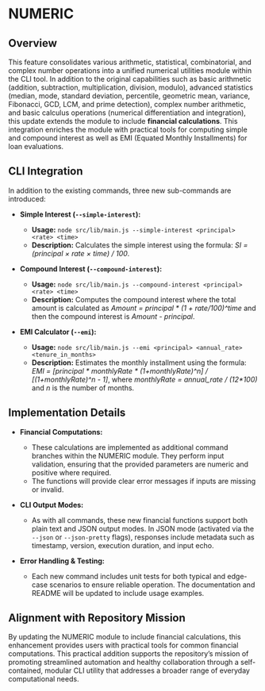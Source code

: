 # NUMERIC

## Overview

This feature consolidates various arithmetic, statistical, combinatorial, and complex number operations into a unified numerical utilities module within the CLI tool. In addition to the original capabilities such as basic arithmetic (addition, subtraction, multiplication, division, modulo), advanced statistics (median, mode, standard deviation, percentile, geometric mean, variance, Fibonacci, GCD, LCM, and prime detection), complex number arithmetic, and basic calculus operations (numerical differentiation and integration), this update extends the module to include **financial calculations**. This integration enriches the module with practical tools for computing simple and compound interest as well as EMI (Equated Monthly Installments) for loan evaluations.

## CLI Integration

In addition to the existing commands, three new sub-commands are introduced:

- **Simple Interest (`--simple-interest`):**
  - **Usage:** `node src/lib/main.js --simple-interest <principal> <rate> <time>`
  - **Description:** Calculates the simple interest using the formula: _SI = (principal × rate × time) / 100_.

- **Compound Interest (`--compound-interest`):**
  - **Usage:** `node src/lib/main.js --compound-interest <principal> <rate> <time>`
  - **Description:** Computes the compound interest where the total amount is calculated as _Amount = principal * (1 + rate/100)^time_ and then the compound interest is _Amount - principal_.

- **EMI Calculator (`--emi`):**
  - **Usage:** `node src/lib/main.js --emi <principal> <annual_rate> <tenure_in_months>`
  - **Description:** Estimates the monthly installment using the formula: _EMI = [principal * monthlyRate * (1+monthlyRate)^n] / [(1+monthlyRate)^n - 1]_, where _monthlyRate = annual_rate / (12*100)_ and _n_ is the number of months.

## Implementation Details

- **Financial Computations:**
  - These calculations are implemented as additional command branches within the NUMERIC module. They perform input validation, ensuring that the provided parameters are numeric and positive where required.
  - The functions will provide clear error messages if inputs are missing or invalid.

- **CLI Output Modes:**
  - As with all commands, these new financial functions support both plain text and JSON output modes. In JSON mode (activated via the `--json` or `--json-pretty` flags), responses include metadata such as timestamp, version, execution duration, and input echo.

- **Error Handling & Testing:**
  - Each new command includes unit tests for both typical and edge-case scenarios to ensure reliable operation. The documentation and README will be updated to include usage examples.

## Alignment with Repository Mission

By updating the NUMERIC module to include financial calculations, this enhancement provides users with practical tools for common financial computations. This practical addition supports the repository’s mission of promoting streamlined automation and healthy collaboration through a self-contained, modular CLI utility that addresses a broader range of everyday computational needs.
